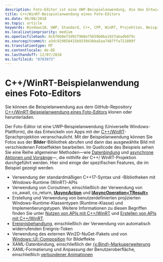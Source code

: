 ```yaml
---
description: Foto-Editor ist eine UWP-Beispielanwendung, die das Entwickeln von Apps mit der C++/WinRT-Programmiersprache veranschaulicht. Mit der Beispielanwendung können Sie Fotos aus der Bilder-Bibliothek abrufen und dann das ausgewählte Bild mit verschiedenen Fotoeffekten bearbeiten.
title: C++/WinRT-Beispielanwendung eines Foto-Editors
ms.date: 06/08/2018
ms.topic: article
keywords: Windows10, UWP, Standard, C++, CPP, WinRT, Projektion, Beispiel, Anwendung, Foto, Editor
ms.localizationpriority: medium
ms.openlocfilehash: 8c6f668ef3d92f968e75659b0ba1937abadb079c
ms.sourcegitcommit: a3dc929858415b933943bba5aa7487ffa721899f
ms.translationtype: MT
ms.contentlocale: de-DE
ms.lasthandoff: 12/07/2018
ms.locfileid: "8783973"
---
```

# <a name="photo-editor-cwinrt-sample-application"></a>C++/WinRT-Beispielanwendung eines Foto-Editors
Sie können die Beispielanwendung aus dem GitHub-Repository [C++/WinRT-Beispielanwendung eines Foto-Editors](https://github.com/Microsoft/Windows-appsample-photo-editor) klonen oder herunterladen.

Der Foto-Editor ist eine UWP-Beispielanwendung (Universelle Windows-Plattform), die das Entwickeln von Apps mit der [C++/WinRT](intro-to-using-cpp-with-winrt.md)-Sprachprojektion veranschaulicht. Mit der Beispielanwendung können Sie Fotos aus der **Bilder**-Bibliothek abrufen und dann das ausgewählte Bild mit verschiedenen Fotoeffekten bearbeiten. Im Quellcode des Beispiels sehen Sie eine Reihe allgemeiner Methoden&mdash;wie [Datenbindung](binding-property.md) und [asynchrone Aktionen und Vorgänge](concurrency.md)&mdash;, die mithilfe der C++/ WinRT-Projektion durchgeführt werden. Hier sind einige der spezifischen Features, die im Beispiel gezeigt werden.
    
- Verwendung der standardmäßigen C++17-Syntax und -Bibliotheken mit Windows-Runtime (WinRT)-APIs
- Verwendung von Coroutinen, einschließlich der Verwendung von co_await, co_return, [**IAsyncAction**](/uwp/api/windows.foundation.iasyncaction) und [**IAsyncOperation&lt;TResult&gt;**](/uwp/api/windows.foundation.iasyncoperation_tresult_)
- Erstellung und Verwendung von benutzerdefinierten projizierten Windows-Runtime-Klassentypen (Runtime-Klasse) und Implementierungstypen. Weitere Informationen zu diesen Begriffen finden Sie unter [Nutzen von APIs mit C++/WinRT](consume-apis.md) und [Erstellen von APIs mit C++/WinRT](author-apis.md).
- [Ereignisbehandlung](handle-events.md), einschließlich der Verwendung von automatisch widerrufenden Ereignis-Token
- Verwendung des externen Win2D-NuGet-Pakets und von [Windows::UI::Composition](/uwp/api/windows.ui.composition) für Bildeffekte
- XAML-Datenbindung, einschließlich der [{x:Bind}-Markuperweiterung](https://docs.microsoft.com/windows/uwp/xaml-platform/x-bind-markup-extension)
- XAML-Formatierung und Anpassung der Benutzeroberfläche, einschließlich [verbundener Animationen](../design/motion/connected-animation.md)
